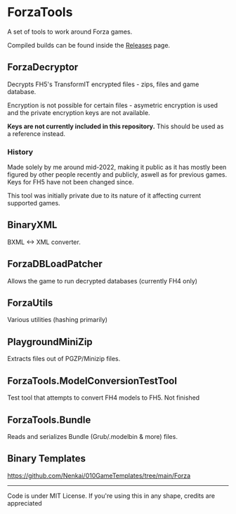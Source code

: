 # ForzaTools

A set of tools to work around Forza games.

Compiled builds can be found inside the [Releases](https://github.com/Nenkai/ForzaTools/releases) page.

## ForzaDecryptor

Decrypts FH5's TransformIT encrypted files - zips, files and game database.

Encryption is not possible for certain files - asymetric encryption is used and the private encryption keys are not available.

**Keys are not currently included in this repository.** This should be used as a reference instead.

### History
Made solely by me around mid-2022, making it public as it has mostly been figured by other people recently and publicly, aswell as for previous games. Keys for FH5 have not been changed since.

This tool was initially private due to its nature of it affecting current supported games.

## BinaryXML
BXML <-> XML converter.

## ForzaDBLoadPatcher

Allows the game to run decrypted databases (currently FH4 only)

## ForzaUtils

Various utilities (hashing primarily)

## PlaygroundMiniZip

Extracts files out of PGZP/Minizip files.

## ForzaTools.ModelConversionTestTool

Test tool that attempts to convert FH4 models to FH5. Not finished

## ForzaTools.Bundle

Reads and serializes Bundle (Grub/.modelbin & more) files.

## Binary Templates

https://github.com/Nenkai/010GameTemplates/tree/main/Forza

----

Code is under MIT License. If you're using this in any shape, credits are appreciated
